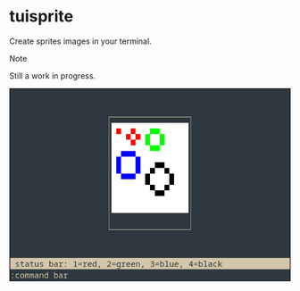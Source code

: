 # tuisprite

Create sprites images in your terminal.

> [!NOTE]
> Still a work in progress.

![screenshot](./assets/screenshot.png)

